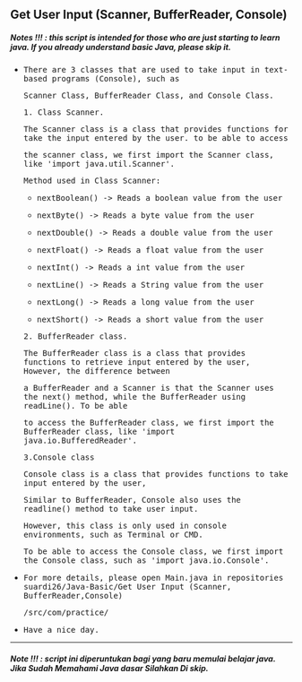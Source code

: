 ## Get User Input (Scanner, BufferReader, Console)
##### Notes !!! : this script is intended for those who are just starting to learn java. If you already understand basic Java, please skip it.

- <samp>There are 3 classes that are used to take input in text-based programs (Console), such as</samp> 
 
  <samp>Scanner Class, BufferReader Class, and Console Class.</samp>
  
    <samp>1. Class Scanner. </samp>
     
    <samp>The Scanner class is a class that provides functions for take the input entered by the user. to be able to access </samp>

    <samp>the scanner class, we first import the Scanner class, like 'import java.util.Scanner'.</samp>

    <samp>Method used in Class Scanner:

     - <samp> nextBoolean() -> Reads a boolean value from the user</samp>

     - <samp>nextByte() -> Reads a byte value from the user</samp>

     - <samp>nextDouble() -> Reads a double value from the user</samp>

     - <samp>nextFloat() -> Reads a float value from the user</samp>

     - <samp>nextInt()	-> Reads a int value from the user</samp>

     - <samp>nextLine() -> Reads a String value from the user</samp>

     - <samp>nextLong() -> Reads a long value from the user</samp>

     - <samp>nextShort() -> Reads a short value from the user</samp>
 
   <samp>2. BufferReader class.</samp>
 
   <samp>The BufferReader class is a class that provides functions to retrieve input entered by the user, However, the difference between</samp>
 
   <samp>a BufferReader and a Scanner is that the Scanner uses the next() method, while the BufferReader using readLine(). To be able</samp>
 
   <samp>to access the BufferReader class, we first import the BufferReader class, like 'import java.io.BufferedReader'.</samp>
   
   <samp>3.Console class</samp>
 
   <samp>Console class is a class that provides functions to take input entered by the user,</samp>
    
   <samp>Similar to BufferReader, Console also uses the readline() method to take user input.</samp>
 
   <samp>However, this class is only used in console environments, such as Terminal or CMD.</samp>
 
   <samp>To be able to access the Console class, we first import the Console class, such as 'import java.io.Console'.</samp>
 
- <samp>For more details, please open Main.java in repositories suardi26/Java-Basic/Get User Input (Scanner, BufferReader,Console)</samp>
 
  <samp>/src/com/practice/</samp>
     
- <samp>Have a nice day.</samp>
 
 ---
 
 ##### Note !!! : script ini diperuntukan bagi yang baru memulai belajar java. Jika Sudah Memahami Java dasar Silahkan Di skip.
         
